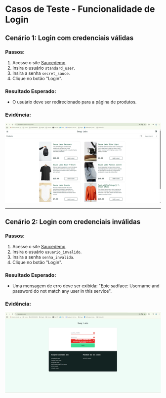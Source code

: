 # Casos de Teste - Funcionalidade de Login

## Cenário 1: Login com credenciais válidas

### Passos:
1. Acesse o site [Saucedemo](https://www.saucedemo.com/).
2. Insira o usuário `standard_user`.
3. Insira a senha `secret_sauce`.
4. Clique no botão "Login".

### Resultado Esperado:
- O usuário deve ser redirecionado para a página de produtos.

### Evidência:
![Login com sucesso](/evidencias/login-sucesso.png)

---

## Cenário 2: Login com credenciais inválidas

### Passos:
1. Acesse o site [Saucedemo](https://www.saucedemo.com/).
2. Insira o usuário `usuario_invalido`.
3. Insira a senha `senha_invalida`.
4. Clique no botão "Login".

### Resultado Esperado:
- Uma mensagem de erro deve ser exibida: "Epic sadface: Username and password do not match any user in this service".

### Evidência:
![Login falhou](/evidencias/login-falha.png)


